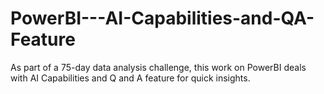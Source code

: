 # PowerBI---AI-Capabilities-and-QA-Feature
As part of a 75-day data analysis challenge, this work on PowerBI deals with AI Capabilities and Q and A feature for quick insights.
